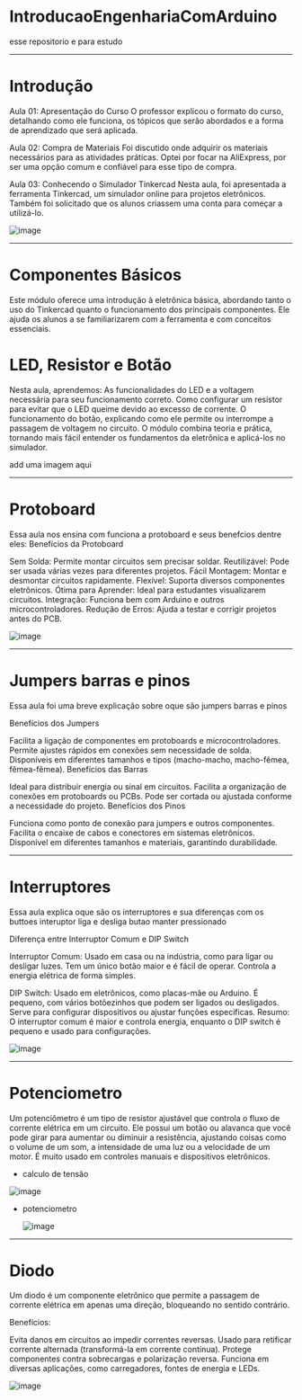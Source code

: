 # IntroducaoEngenhariaComArduino
 esse repositorio e para estudo

------------------------ 
# Introdução
Aula 01: Apresentação do Curso
O professor explicou o formato do curso, detalhando como ele funciona, os tópicos que serão abordados e a forma de aprendizado que será aplicada.

Aula 02: Compra de Materiais
Foi discutido onde adquirir os materiais necessários para as atividades práticas. Optei por focar na AliExpress, por ser uma opção comum e confiável para esse tipo de compra.

Aula 03: Conhecendo o Simulador Tinkercad
Nesta aula, foi apresentada a ferramenta Tinkercad, um simulador online para projetos eletrônicos. Também foi solicitado que os alunos criassem uma conta para começar a utilizá-lo.

![image](https://github.com/user-attachments/assets/c0501151-9eef-4eed-b9ea-e5d226b1f17c)

------------------------------
# Componentes Básicos

Este módulo oferece uma introdução à eletrônica básica, abordando tanto o uso do Tinkercad quanto o funcionamento dos principais componentes. Ele ajuda os alunos a se familiarizarem com a ferramenta e com conceitos essenciais.

# LED, Resistor e Botão

Nesta aula, aprendemos:
As funcionalidades do LED e a voltagem necessária para seu funcionamento correto.
Como configurar um resistor para evitar que o LED queime devido ao excesso de corrente.
O funcionamento do botão, explicando como ele permite ou interrompe a passagem de voltagem no circuito.
O módulo combina teoria e prática, tornando mais fácil entender os fundamentos da eletrônica e aplicá-los no simulador.


add uma imagem aqui

--------------------


# Protoboard 

Essa aula nos ensina com funciona a protoboard e seus benefcios dentre eles:
Benefícios da Protoboard

Sem Solda: Permite montar circuitos sem precisar soldar.
Reutilizável: Pode ser usada várias vezes para diferentes projetos.
Fácil Montagem: Montar e desmontar circuitos rapidamente.
Flexível: Suporta diversos componentes eletrônicos.
Ótima para Aprender: Ideal para estudantes visualizarem circuitos.
Integração: Funciona bem com Arduino e outros microcontroladores.
Redução de Erros: Ajuda a testar e corrigir projetos antes do PCB.

![image](https://github.com/user-attachments/assets/a2a16150-bf43-432b-b718-0d32554c522f)

--------------------

# Jumpers barras e pinos

Essa aula foi uma breve explicação sobre oque são jumpers barras e pinos 

Benefícios dos Jumpers

Facilita a ligação de componentes em protoboards e microcontroladores.
Permite ajustes rápidos em conexões sem necessidade de solda.
Disponíveis em diferentes tamanhos e tipos (macho-macho, macho-fêmea, fêmea-fêmea).
Benefícios das Barras

Ideal para distribuir energia ou sinal em circuitos.
Facilita a organização de conexões em protoboards ou PCBs.
Pode ser cortada ou ajustada conforme a necessidade do projeto.
Benefícios dos Pinos

Funciona como ponto de conexão para jumpers e outros componentes.
Facilita o encaixe de cabos e conectores em sistemas eletrônicos.
Disponível em diferentes tamanhos e materiais, garantindo durabilidade.


-------------------
# Interruptores 

Essa aula explica oque são os interruptores e sua diferenças com os buttoes 
interuptor liga e desliga
butao manter pressionado

Diferença entre Interruptor Comum e DIP Switch

Interruptor Comum: Usado em casa ou na indústria, como para ligar ou desligar luzes.
Tem um único botão maior e é fácil de operar.
Controla a energia elétrica de forma simples.


DIP Switch: Usado em eletrônicos, como placas-mãe ou Arduino.
É pequeno, com vários botõezinhos que podem ser ligados ou desligados.
Serve para configurar dispositivos ou ajustar funções específicas.
Resumo:
O interruptor comum é maior e controla energia, enquanto o DIP switch é pequeno e usado para configurações.

![image](https://github.com/user-attachments/assets/596b7ec0-4722-4098-a546-4bdd5c927cc0)


--------------------------------------

# Potenciometro

Um potenciômetro é um tipo de resistor ajustável que controla o fluxo de corrente elétrica em um circuito. 
Ele possui um botão ou alavanca que você pode girar para aumentar ou diminuir a resistência, ajustando coisas 
como o volume de um som, a intensidade de uma luz ou a velocidade de um motor. 
É muito usado em controles manuais e dispositivos eletrônicos.

- calculo de tensão
  
![image](https://github.com/user-attachments/assets/076c3393-41b9-4e0f-8b9c-e0f1505b3ef1)


- potenciometro


  ![image](https://github.com/user-attachments/assets/1c632f00-fc3b-4231-9719-45c4b3711a6e)


-------------


# Diodo
Um diodo é um componente eletrônico que permite a passagem de corrente elétrica em apenas uma direção, bloqueando no sentido contrário.

Benefícios:

Evita danos em circuitos ao impedir correntes reversas.
Usado para retificar corrente alternada (transformá-la em corrente contínua).
Protege componentes contra sobrecargas e polarização reversa.
Funciona em diversas aplicações, como carregadores, fontes de energia e LEDs.



![image](https://github.com/user-attachments/assets/356344d0-5cbb-433e-b09b-01fa732a232c)
























